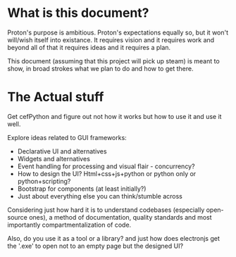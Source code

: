 # What is this document?

Proton's purpose is ambitious. Proton's expectations equally so, but it won't
will/wish itself into existance. It requires vision and it requires work and
beyond all of that it requires ideas and it requires a plan.

This document (assuming that this project will pick up steam) is meant to
show, in broad strokes what we plan to do and how to get there.

# The Actual stuff

Get cefPython and figure out not how it works but how to use it and use it
well.

Explore ideas related to GUI frameworks:
- Declarative UI and alternatives
- Widgets and alternatives
- Event handling for processing and visual flair - concurrency?
- How to design the UI? Html+css+js+python or python only or python+scripting?
- Bootstrap for components (at least initially?)
- Just about everything else you can think/stumble across

Considering just how hard it is to understand codebases (especially
open-source ones), a method of documentation, quality standards and
most importantly compartmentalization of code.

Also, do you use it as a tool or a library? and just how does electronjs get
the '.exe' to open not to an empty page but the designed UI?